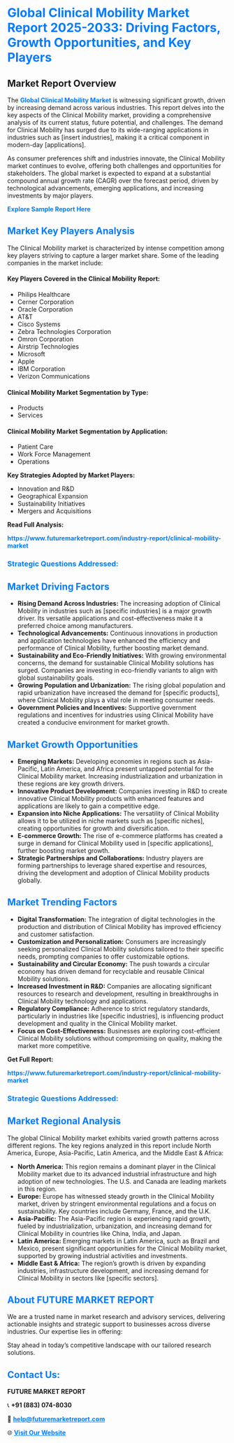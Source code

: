 <h1 style="color: #007BFF;">Global Clinical Mobility Market Report 2025-2033: Driving Factors, Growth Opportunities, and Key Players</h1>

<section id="overview">
<h2>Market Report Overview</h2>
<p>The <a href="https://www.futuremarketreport.com/industry-report/clinical-mobility-market" style="color: #007BFF; text-decoration: none;"><strong>Global Clinical Mobility Market</strong></a> is witnessing significant growth, driven by increasing demand across various industries. This report delves into the key aspects of the Clinical Mobility market, providing a comprehensive analysis of its current status, future potential, and challenges. The demand for Clinical Mobility has surged due to its wide-ranging applications in industries such as [insert industries], making it a critical component in modern-day [applications].</p>
<p>As consumer preferences shift and industries innovate, the Clinical Mobility market continues to evolve, offering both challenges and opportunities for stakeholders. The global market is expected to expand at a substantial compound annual growth rate (CAGR) over the forecast period, driven by technological advancements, emerging applications, and increasing investments by major players.</p>
</section>

<section id="overview">
<p><a href="https://www.futuremarketreport.com/request-sample/reportId=59499" style="color: #007BFF; text-decoration: none;"><strong>Explore Sample Report Here</strong></a></p>
</section>

<section id="key-players">
<h2 style="color: #007BFF;">Market Key Players Analysis</h2>
<p>The Clinical Mobility market is characterized by intense competition among key players striving to capture a larger market share. Some of the leading companies in the market include:</p>
<h4>Key Players Covered in the Clinical Mobility Report:</h4>
<ul><li>Philips Healthcare</li><li>Cerner Corporation</li><li>Oracle Corporation</li><li>AT&amp;T</li><li>Cisco Systems</li><li>Zebra Technologies Corporation</li><li>Omron Corporation</li><li>Airstrip Technologies</li><li>Microsoft</li><li>Apple</li><li>IBM Corporation</li><li>Verizon Communications</li></ul>
<h4>Clinical Mobility Market Segmentation by Type:</h4>
<ul><li>Products</li><li>Services</li></ul>

<h4>Clinical Mobility Market Segmentation by Application:</h4>
<ul><li>Patient Care</li><li>Work Force Management</li><li>Operations</li></ul>
<p><strong>Key Strategies Adopted by Market Players:</strong></p>
<ul>
<li>Innovation and R&D</li>
<li>Geographical Expansion</li>
<li>Sustainability Initiatives</li>
<li>Mergers and Acquisitions</li>
</ul>
</section>

<section>
<p><strong>Read Full Analysis: </strong></p><a href="https://www.futuremarketreport.com/industry-report/clinical-mobility-market" style="color: #007BFF; text-decoration: none;"><strong>https://www.futuremarketreport.com/industry-report/clinical-mobility-market</strong></a>
<h3 style="color: #007BFF;">Strategic Questions Addressed:</h3>
</section>

<section id="driving-factors">
<h2 style="color: #007BFF;">Market Driving Factors</h2>
<ul>
<li><strong>Rising Demand Across Industries:</strong> The increasing adoption of Clinical Mobility in industries such as [specific industries] is a major growth driver. Its versatile applications and cost-effectiveness make it a preferred choice among manufacturers.</li>
<li><strong>Technological Advancements:</strong> Continuous innovations in production and application technologies have enhanced the efficiency and performance of Clinical Mobility, further boosting market demand.</li>
<li><strong>Sustainability and Eco-Friendly Initiatives:</strong> With growing environmental concerns, the demand for sustainable Clinical Mobility solutions has surged. Companies are investing in eco-friendly variants to align with global sustainability goals.</li>
<li><strong>Growing Population and Urbanization:</strong> The rising global population and rapid urbanization have increased the demand for [specific products], where Clinical Mobility plays a vital role in meeting consumer needs.</li>
<li><strong>Government Policies and Incentives:</strong> Supportive government regulations and incentives for industries using Clinical Mobility have created a conducive environment for market growth.</li>
</ul>
</section>

<section id="growth-opportunities">
<h2 style="color: #007BFF;">Market Growth Opportunities</h2>
<ul>
<li><strong>Emerging Markets:</strong> Developing economies in regions such as Asia-Pacific, Latin America, and Africa present untapped potential for the Clinical Mobility market. Increasing industrialization and urbanization in these regions are key growth drivers.</li>
<li><strong>Innovative Product Development:</strong> Companies investing in R&D to create innovative Clinical Mobility products with enhanced features and applications are likely to gain a competitive edge.</li>
<li><strong>Expansion into Niche Applications:</strong> The versatility of Clinical Mobility allows it to be utilized in niche markets such as [specific niches], creating opportunities for growth and diversification.</li>
<li><strong>E-commerce Growth:</strong> The rise of e-commerce platforms has created a surge in demand for Clinical Mobility used in [specific applications], further boosting market growth.</li>
<li><strong>Strategic Partnerships and Collaborations:</strong> Industry players are forming partnerships to leverage shared expertise and resources, driving the development and adoption of Clinical Mobility products globally.</li>
</ul>
</section>

<section id="trending-factors">
<h2 style="color: #007BFF;">Market Trending Factors</h2>
<ul>
<li><strong>Digital Transformation:</strong> The integration of digital technologies in the production and distribution of Clinical Mobility has improved efficiency and customer satisfaction.</li>
<li><strong>Customization and Personalization:</strong> Consumers are increasingly seeking personalized Clinical Mobility solutions tailored to their specific needs, prompting companies to offer customizable options.</li>
<li><strong>Sustainability and Circular Economy:</strong> The push towards a circular economy has driven demand for recyclable and reusable Clinical Mobility solutions.</li>
<li><strong>Increased Investment in R&D:</strong> Companies are allocating significant resources to research and development, resulting in breakthroughs in Clinical Mobility technology and applications.</li>
<li><strong>Regulatory Compliance:</strong> Adherence to strict regulatory standards, particularly in industries like [specific industries], is influencing product development and quality in the Clinical Mobility market.</li>
<li><strong>Focus on Cost-Effectiveness:</strong> Businesses are exploring cost-efficient Clinical Mobility solutions without compromising on quality, making the market more competitive.</li>
</ul>
</section>

<section>
<p><strong>Get Full Report: </strong></p><a href="https://www.futuremarketreport.com/industry-report/clinical-mobility-market" style="color: #007BFF; text-decoration: none;"><strong>https://www.futuremarketreport.com/industry-report/clinical-mobility-market</strong></a>
<h3 style="color: #007BFF;">Strategic Questions Addressed:</h3>
</section>


<section id="regional-analysis">
<h2 style="color: #007BFF;">Market Regional Analysis</h2>
<p>The global Clinical Mobility market exhibits varied growth patterns across different regions. The key regions analyzed in this report include North America, Europe, Asia-Pacific, Latin America, and the Middle East & Africa:</p>
<ul>
<li><strong>North America:</strong> This region remains a dominant player in the Clinical Mobility market due to its advanced industrial infrastructure and high adoption of new technologies. The U.S. and Canada are leading markets in this region.</li>
<li><strong>Europe:</strong> Europe has witnessed steady growth in the Clinical Mobility market, driven by stringent environmental regulations and a focus on sustainability. Key countries include Germany, France, and the U.K.</li>
<li><strong>Asia-Pacific:</strong> The Asia-Pacific region is experiencing rapid growth, fueled by industrialization, urbanization, and increasing demand for Clinical Mobility in countries like China, India, and Japan.</li>
<li><strong>Latin America:</strong> Emerging markets in Latin America, such as Brazil and Mexico, present significant opportunities for the Clinical Mobility market, supported by growing industrial activities and investments.</li>
<li><strong>Middle East & Africa:</strong> The region’s growth is driven by expanding industries, infrastructure development, and increasing demand for Clinical Mobility in sectors like [specific sectors].</li>
</ul>
</section>

<footer>
<h2 style="color: #007BFF;">About FUTURE MARKET REPORT</h2>
<p>We are a trusted name in market research and advisory services, delivering actionable insights and strategic support to businesses across diverse industries. Our expertise lies in offering:</p>

<p>Stay ahead in today’s competitive landscape with our tailored research solutions.</p>

<h2 style="color: #007BFF;">Contact Us:</h2>
<p><strong>FUTURE MARKET REPORT</strong></p>
<p>📞 <strong>+91 (883) 074-8030</strong></p>
<p>📧 <strong><a href="mailto:help@futuremarketreport.com" style="color: #007BFF;">help@futuremarketreport.com</a></strong></p>
<p>🌐 <strong><a href="https://www.futuremarketreport.com/" style="color: #007BFF;">Visit Our Website</a></strong></p>
</footer>